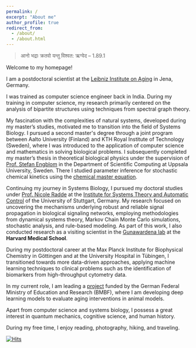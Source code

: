 ```yaml
---
permalink: /
excerpt: "About me"
author_profile: true
redirect_from: 
  - /about/
  - /about.html
---
```


> आनो भद्राः क्रतवो यन्तु विश्वत: ऋग्वेद – 1.89.1 

Welcome to my homepage! 

I am a postdoctoral scientist at the [Leibniz Institute on Aging](https://www.leibniz-fli.de/) in Jena, Germany.

I was trained as computer science engineer back in India. During my training in computer science, my research primarily centered on the analysis of bipartite structures using techniques from spectral graph theory. 

My fascination with the complexities of natural systems, developed during my master’s studies, motivated me to transition into the field of Systems Biology. I pursued a second master's degree through a joint program between Aalto University (Finland) and KTH Royal Institute of Technology (Sweden), where I was introduced to the application of computer science and mathematics in solving biological problems. I subsequently completed my master’s thesis in theoretical biological physics under the supervision of [Prof. Stefan Engblom](https://stefanengblom.github.io//) in the Department of Scientific Computing at Uppsala University, Sweden. There I studied parameter inference for stochastic chemical kinetics using the [chemical master equation](https://en.wikipedia.org/wiki/Master_equation).

Continuing my journey in Systems Biology, I pursued my doctoral studies under [Prof. Nicole Radde](https://www.isa.uni-stuttgart.de/institut/team/Radde-00003/) at the [Institute for Systems Theory and Automatic Control](https://www.ist.uni-stuttgart.de/) of the University of Stuttgart, Germany. My research focused on uncovering the mechanisms underlying robust and reliable signal propagation in biological signaling networks, employing methodologies from dynamical systems theory, Markov Chain Monte Carlo simulations, stochastic analysis, and rule-based modeling. As part of this work, I also conducted research as a visiting scientist in the [Gunawardena lab](https://sysbio.med.harvard.edu/jeremy-gunawardena) at the **Harvard Medical School**. 

During my postdoctoral career at the Max Planck Institute for Biophysical Chemistry in Göttingen and at the University Hospital in Tübingen, I transitioned towards more data-driven approaches, applying machine learning techniques to clinical problems such as the identification of biomarkers from high-throughput cytometry data.

In my current role, I am leading a [project](https://www.go-bio.de/gobio/de/gefoerderte-projekte/gobio-initial/_documents/MOMAC.html) funded by the German Federal Ministry of Education and Research (BMBF), where I am developing deep learning models to evaluate aging interventions in animal models.


Apart from computer science and systems biology, I possess a great interest in quantum mechanics, cognitive science, and human history.

During my free time, I enjoy reading, photography, hiking, and traveling. 


[![Hits](https://hits.seeyoufarm.com/api/count/incr/badge.svg?url=https%3A%2F%2Fdebdaspaul.github.io&count_bg=%2379C83D&title_bg=%23555555&icon=&icon_color=%23E7E7E7&title=hits&edge_flat=false)](https://hits.seeyoufarm.com)

